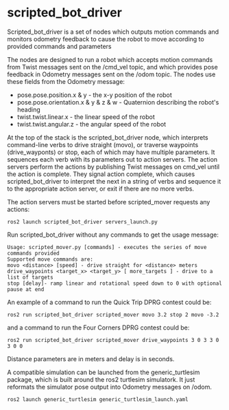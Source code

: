 # scripted_bot_driver
Scripted_bot_driver is a set of nodes which outputs motion commands and monitors odometry feedback to cause the robot to move according to provided commands and parameters

The nodes are designed to run a robot which accepts motion commands from Twist
messages sent on the /cmd_vel topic, and which provides pose feedback in Odometry
messages sent on the /odom topic. The nodes use these fields from the Odometry message:
- pose.pose.position.x & y - the x-y position of the robot
- pose.pose.orientation.x & y & z & w - Quaternion describing the robot's heading
- twist.twist.linear.x - the linear speed of the robot
- twist.twist.angular.z - the angular speed of the robot

At the top of the stack is the scripted_bot_driver node, which
interprets command-line verbs to drive straight (movo), or traverse waypoints
(drive_wayponts) or stop, each of which may have multiple parameters. It
sequences each verb with its parameters out to action servers. The action servers perform
the actions by publishing Twist messages on cmd_vel until the action is complete.
They signal action complete, which causes scripted_bot_driver to interpret the next in a string
of verbs and sequence it to the appropriate action server, or exit if there are no more verbs.

The action servers must be started before scripted_mover requests any actions:
```
ros2 launch scripted_bot_driver servers_launch.py
```

Run scripted_bot_driver without any commands to get the usage message:
```
Usage: scripted_mover.py [commands] - executes the series of move commands provided
Supported move commands are:
movo <distance> [speed] - drive straight for <distance> meters
drive_waypoints <target_x> <target_y> [ more_targets ] - drive to a list of targets
stop [delay]- ramp linear and rotational speed down to 0 with optional pause at end
```

An example of a command to run the Quick Trip DPRG contest could be:
```
ros2 run scripted_bot_driver scripted_mover movo 3.2 stop 2 movo -3.2
```
and a command to run the Four Corners DPRG contest could be:
```
ros2 run scripted_bot_driver scripted_mover drive_waypoints 3 0 3 3 0 3 0 0
```
Distance parameters are in meters and delay is in seconds.

A compatible simulation can be launched from the generic_turtlesim package, which
is built around the ros2 turtlesim simulatork. It just reformats the simulator pose output
into Odometry messages on /odom.
```
ros2 launch generic_turtlesim generic_turtlesim_launch.yaml
```